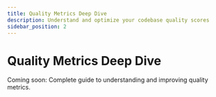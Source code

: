 ```yaml
---
title: Quality Metrics Deep Dive
description: Understand and optimize your codebase quality scores
sidebar_position: 2
---
```


# Quality Metrics Deep Dive

Coming soon: Complete guide to understanding and improving quality metrics.
